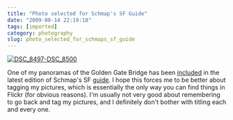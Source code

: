```yaml
---
title: "Photo selected for Schmap's SF Guide"
date: "2009-08-14 22:19:18"
tags: [imported]
category: photography
slug: photo_selected_for_schmaps_sf_guide
---
```

	
<a href="http://www.flickr.com/photos/markphilpot/3242720452/"><img src='http://farm4.static.flickr.com/3095/3242720452_a1a1846271.jpg' class='imgserie' alt='DSC_8497-DSC_8500'/></a>

One of my panoramas of the Golden Gate Bridge has been <a href="http://www.schmap.com/sanfrancisco/entertainment_thepresidio/#r=none&mapview=Map&tab=Places&p=26630&topleft=37.83616,-122.48666&bottomright=37.76128,-122.43842&i=26630_262.jpg">included</a> in the latest edition of Schmap's SF <a href="http://www.schmap.com/sanfrancisco/home/">guide</a>.  I hope this forces me to be better about tagging my pictures, which is essentially the only way you can find things in Flickr (for obvious reasons).  I'm usually not very good about remembering to go back and tag my pictures, and I definitely don't bother with titling each and every one.
